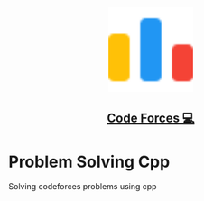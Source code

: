 <a href="https://codeforces.com/">
<div align="center">
<img src="Images/code-forces.svg" alt="CodeForces" width="150">  
  <h2>Code Forces 💻</h2>
</div>
</a>

# Problem Solving Cpp
Solving codeforces problems using cpp

